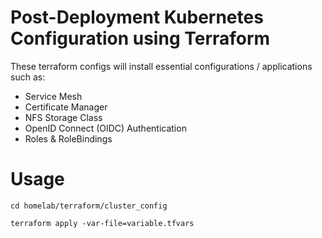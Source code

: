 # Post-Deployment Kubernetes Configuration using Terraform
These terraform configs will install essential configurations / applications such as:
* Service Mesh
* Certificate Manager
* NFS Storage Class
* OpenID Connect (OIDC) Authentication
* Roles & RoleBindings

# Usage
```
cd homelab/terraform/cluster_config

terraform apply -var-file=variable.tfvars
```
